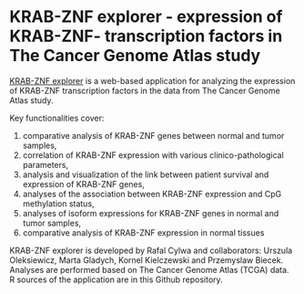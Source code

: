 # KRAB-ZNF explorer - expression of KRAB-ZNF- transcription factors in The Cancer Genome Atlas study 

[KRAB-ZNF explorer](http://mi2.mini.pw.edu.pl:8080/KRAB_ZNF/) is a web-based application for analyzing the expression of KRAB-ZNF transcription factors in the data from The Cancer Genome Atlas study. 

Key functionalities cover: 

1) comparative analysis of KRAB-ZNF genes between normal and tumor samples, 
2) correlation of KRAB-ZNF expression with various clinico-pathological parameters, 
3) analysis and visualization of the link between patient survival and expression of KRAB-ZNF genes, 
4) analyses of the association between KRAB-ZNF expression and CpG methylation status, 
5) analyses of isoform expressions for KRAB-ZNF genes in normal and tumor samples, 
4) comparative analysis of KRAB-ZNF expression in normal tissues 

KRAB-ZNF explorer is developed by Rafal Cylwa and collaborators: Urszula Oleksiewicz, Marta Gladych, Kornel Kielczewski and Przemyslaw Biecek. 
Analyses are performed based on The Cancer Genome Atlas (TCGA) data. 
R sources of the application are in this Github repository. 
